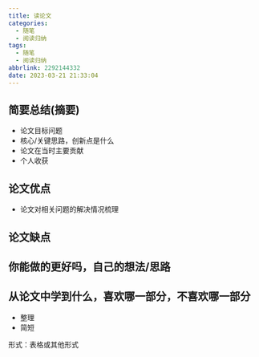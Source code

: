 ```yaml
---
title: 读论文
categories:
  - 随笔
  - 阅读归纳
tags:
  - 随笔
  - 阅读归纳
abbrlink: 2292144332
date: 2023-03-21 21:33:04
---
```


## 简要总结(摘要)

- 论文目标问题
- 核心/关键思路，创新点是什么
- 论文在当时主要贡献
- 个人收获

## 论文优点

- 论文对相关问题的解决情况梳理

## 论文缺点



## 你能做的更好吗，自己的想法/思路


## 从论文中学到什么，喜欢哪一部分，不喜欢哪一部分

- 整理
- 简短

形式：表格或其他形式






